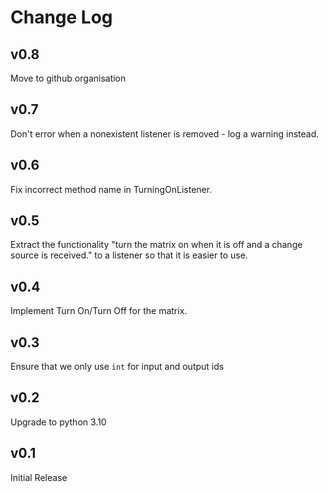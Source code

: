 Change Log
=======================

v0.8
------------

Move to github organisation

v0.7
------------

Don't error when a nonexistent listener is removed - log a warning instead.


v0.6
------------

Fix incorrect method name in TurningOnListener.

v0.5
------------

Extract the functionality "turn the matrix on when it is off and a change source is received." to a listener
so that it is easier to use.

v0.4
------------

Implement Turn On/Turn Off for the matrix.

v0.3
------------

Ensure that we only use `int` for input and output ids

v0.2
------------

Upgrade to python 3.10

v0.1
------------

Initial Release
